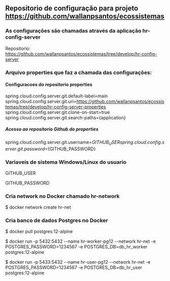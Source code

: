 ## Repositorio de configuração para projeto https://github.com/wallanpsantos/ecossistemas

### As configurações são chamadas através da aplicação hr-config-server

Repositorio: https://github.com/wallanpsantos/ecossistemas/tree/develop/hr-config-server

### Arquivo properties que faz a chamada das configurações:

#### Configuracoes do repositorio properties
spring.cloud.config.server.git.default-label=main
spring.cloud.config.server.git.uri=https://github.com/wallanpsantos/ecossistemas/tree/develop/hr-config-server-properties
spring.cloud.config.server.git.clone-on-start=true
spring.cloud.config.server.git.search-paths={application}

##### Acesso ao repositorio Github do properties
spring.cloud.config.server.git.username=${GITHUB_USER}
spring.cloud.config.server.git.password=${GITHUB_PASSWORD}

### Variaveis de sistema Windows/Linux do usuario

GITHUB_USER

GITHUB_PASSWORD

### Cria network no Docker chamado hr-network

$ docker network create hr-net

### Cria banco de dados Postgres no Docker

$ docker pull postgres:12-alpine


$ docker run -p 5432:5432 --name hr-worker-pg12 --network hr-net -e POSTGRES_PASSWORD=1234567 -e POSTGRES_DB=db_hr_worker postgres:12-alpine


$ docker run -p 5433:5432 --name hr-user-pg12 --network hr-net -e POSTGRES_PASSWORD=1234567 -e POSTGRES_DB=db_hr_user postgres:12-alpine